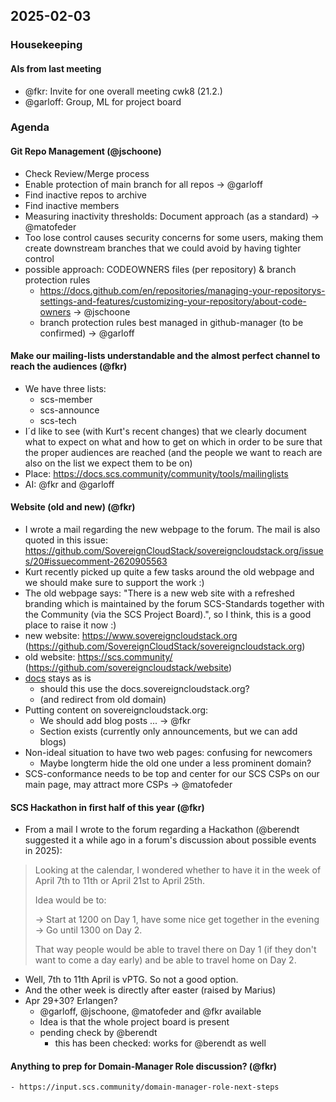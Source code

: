## 2025-02-03

### Housekeeping

#### AIs from last meeting

- @fkr: Invite for one overall meeting cwk8 (21.2.)
- @garloff: Group, ML for project board

### Agenda

#### Git Repo Management (@jschoone)
- Check Review/Merge process
- Enable protection of main branch for all repos -> @garloff
- Find inactive repos to archive
- Find inactive members
- Measuring inactivity thresholds: Document approach (as a standard) -> @matofeder
- Too lose control causes security concerns for some users, making them create downstream branches that we could avoid by having tighter control
- possible approach: CODEOWNERS files (per repository) & branch protection rules
  - https://docs.github.com/en/repositories/managing-your-repositorys-settings-and-features/customizing-your-repository/about-code-owners -> @jschoone
  - branch protection rules best managed in github-manager (to be confirmed) -> @garloff


#### Make our mailing-lists understandable and the almost perfect channel to reach the audiences (@fkr)
- We have three lists:
    - scs-member
    - scs-announce
    - scs-tech
- I´d like to see (with Kurt's recent changes) that we clearly document what to expect on what and how to get on which in order to be sure that the proper audiences are reached (and the people we want to reach are also on the list we expect them to be on)
- Place: https://docs.scs.community/community/tools/mailinglists
- AI: @fkr and @garloff

#### Website (old and new) (@fkr)
  - I wrote a mail regarding the new webpage to the forum. The mail is also quoted in this issue: https://github.com/SovereignCloudStack/sovereigncloudstack.org/issues/20#issuecomment-2620905563
  - Kurt recently picked up quite a few tasks around the old webpage and we should make sure to support the work :)
  - The old webpage says: "There is a new web site with a refreshed branding which is maintained by the forum SCS-Standards together with the Community (via the SCS Project Board).", so I think, this is a good place to raise it now :)
- new website: https://www.sovereigncloudstack.org (https://github.com/SovereignCloudStack/sovereigncloudstack.org)
- old website: https://scs.community/ (https://github.com/sovereigncloudstack/website)
- [docs](https://docs.scs.community/) stays as is
    - should this use the docs.sovereigncloudstack.org?
    - (and redirect from old domain)
- Putting content on sovereigncloudstack.org:
    - We should add blog posts ... -> @fkr
    - Section exists (currently only announcements, but we can add blogs)
- Non-ideal situation to have two web pages: confusing for newcomers
    - Maybe longterm hide the old one under a less prominent domain?
- SCS-conformance needs to be top and center for our SCS CSPs on our main page, may attract more CSPs -> @matofeder


#### SCS Hackathon in first half of this year (@fkr)

- From a mail I wrote to the forum regarding a Hackathon (@berendt suggested it a while ago in a forum's discussion about possible events in 2025): 

> Looking at the calendar, I wondered whether to have it in the week of
> April 7th to 11th or April 21st to April 25th.
> 
> Idea would be to:
> 
> -> Start at 1200 on Day 1, have some nice get together in the evening
> -> Go until 1300 on Day 2.
> 
> That way people would be able to travel there on Day 1 (if they don't want
> to come a day early) and be able to travel home on Day 2.

- Well, 7th to 11th April is vPTG. So not a good option.
- And the other week is directly after easter (raised by Marius)
- Apr 29+30? Erlangen?
    - @garloff, @jschoone, @matofeder and @fkr available
    - Idea is that the whole project board is present
    - pending check by @berendt
        - this has been checked: works for @berendt as well

#### Anything to prep for Domain-Manager Role discussion? (@fkr)

    - https://input.scs.community/domain-manager-role-next-steps